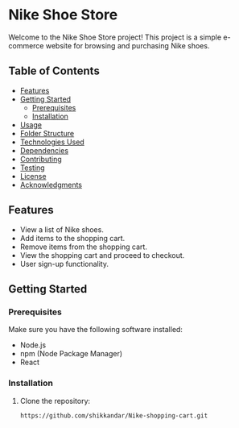 # Nike Shoe Store

Welcome to the Nike Shoe Store project! This project is a simple e-commerce website for browsing and purchasing Nike shoes.

## Table of Contents

- [Features](#features)
- [Getting Started](#getting-started)
  - [Prerequisites](#prerequisites)
  - [Installation](#installation)
- [Usage](#usage)
- [Folder Structure](#folder-structure)
- [Technologies Used](#technologies-used)
- [Dependencies](#dependencies)
- [Contributing](#contributing)
- [Testing](#testing)
- [License](#license)
- [Acknowledgments](#acknowledgments)

## Features

- View a list of Nike shoes.
- Add items to the shopping cart.
- Remove items from the shopping cart.
- View the shopping cart and proceed to checkout.
- User sign-up functionality.

## Getting Started

### Prerequisites

Make sure you have the following software installed:

- Node.js
- npm (Node Package Manager)
- React

### Installation

1. Clone the repository:

   ```bash
   https://github.com/shikkandar/Nike-shopping-cart.git
